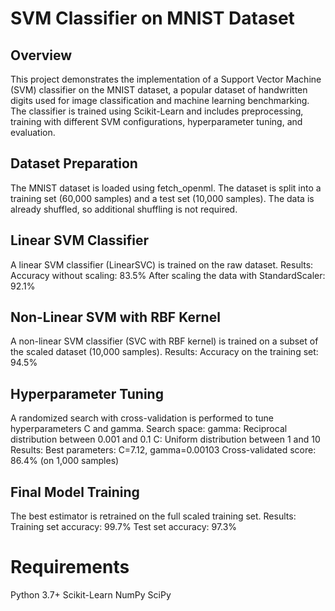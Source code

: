 # SVM Classifier on MNIST Dataset
## Overview
This project demonstrates the implementation of a Support Vector Machine (SVM) classifier 
on the MNIST dataset, a popular dataset of handwritten digits used for image classification 
and machine learning benchmarking. The classifier is trained using Scikit-Learn and includes
preprocessing, training with different SVM configurations, hyperparameter tuning, and evaluation.


## Dataset Preparation
The MNIST dataset is loaded using fetch_openml.
The dataset is split into a training set (60,000 samples) and a test set (10,000 samples).
The data is already shuffled, so additional shuffling is not required.

## Linear SVM Classifier
A linear SVM classifier (LinearSVC) is trained on the raw dataset.
Results:
Accuracy without scaling: 83.5%
After scaling the data with StandardScaler: 92.1%

## Non-Linear SVM with RBF Kernel
A non-linear SVM classifier (SVC with RBF kernel) is trained on a subset of the scaled dataset 
(10,000 samples).
Results:
Accuracy on the training set: 94.5%

## Hyperparameter Tuning
A randomized search with cross-validation is performed to tune hyperparameters C and gamma.
Search space:
gamma: Reciprocal distribution between 0.001 and 0.1
C: Uniform distribution between 1 and 10
Results:
Best parameters: C=7.12, gamma=0.00103
Cross-validated score: 86.4% (on 1,000 samples)

## Final Model Training
The best estimator is retrained on the full scaled training set.
Results:
Training set accuracy: 99.7%
Test set accuracy: 97.3%



# Requirements
Python 3.7+
Scikit-Learn
NumPy
SciPy
